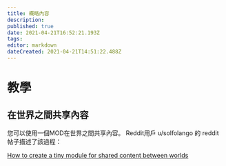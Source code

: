 ```yaml
---
title: 概略內容
description: 
published: true
date: 2021-04-21T16:52:21.193Z
tags: 
editor: markdown
dateCreated: 2021-04-21T14:51:22.488Z
---
```


# 教學

## 在世界之間共享內容

您可以使用一個MOD在世界之間共享內容。 Reddit用戶 u/solfolango 的 reddit帖子描述了該過程：

[How to create a tiny module for shared content between worlds](https://www.reddit.com/r/FoundryVTT/comments/fvw3c7/how_to_create_a_tiny_module_for_shared_content/)